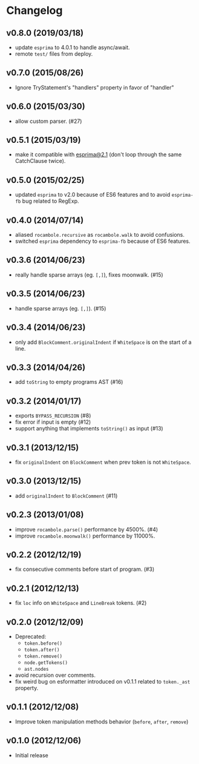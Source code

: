 # Changelog

## v0.8.0 (2019/03/18)

 - update `esprima` to 4.0.1 to handle async/await.
 - remote `test/` files from deploy.

## v0.7.0 (2015/08/26)

 - Ignore TryStatement's "handlers" property in favor of "handler"

## v0.6.0 (2015/03/30)

 - allow custom parser. (#27)

## v0.5.1 (2015/03/19)

 - make it compatible with esprima@2.1 (don't loop through the same CatchClause
  twice).

## v0.5.0 (2015/02/25)

 - updated `esprima` to v2.0 because of ES6 features and to avoid `esprima-fb`
   bug related to RegExp.

## v0.4.0 (2014/07/14)

 - aliased `rocambole.recursive` as `rocambole.walk` to avoid confusions.
 - switched `esprima` dependency to `esprima-fb` because of ES6 features.

## v0.3.6 (2014/06/23)

 - really handle sparse arrays (eg. `[,]`), fixes moonwalk. (#15)

## v0.3.5 (2014/06/23)

 - handle sparse arrays (eg. `[,]`). (#15)

## v0.3.4 (2014/06/23)

 - only add `BlockComment.originalIndent` if `WhiteSpace` is on the start of
   a line.

## v0.3.3 (2014/04/26)

 - add `toString` to empty programs AST (#16)

## v0.3.2 (2014/01/17)

 - exports `BYPASS_RECURSION` (#8)
 - fix error if input is empty (#12)
 - support anything that implements `toString()` as input (#13)

## v0.3.1 (2013/12/15)

 - fix `originalIndent` on `BlockComment` when prev token is not `WhiteSpace`.

## v0.3.0 (2013/12/15)

 - add `originalIndent` to `BlockComment` (#11)

## v0.2.3 (2013/01/08)

 - improve `rocambole.parse()` performance by 4500%. (#4)
 - improve `rocambole.moonwalk()` performance by 11000%.

## v0.2.2 (2012/12/19)

 - fix consecutive comments before start of program. (#3)

## v0.2.1 (2012/12/13)

 - fix `loc` info on `WhiteSpace` and `LineBreak` tokens. (#2)

## v0.2.0 (2012/12/09)

 - Deprecated:
   - `token.before()`
   - `token.after()`
   - `token.remove()`
   - `node.getTokens()`
   - `ast.nodes`
 - avoid recursion over comments.
 - fix weird bug on esformatter introduced on v0.1.1 related to `token._ast`
   property.

## v0.1.1 (2012/12/08)

 - Improve token manipulation methods behavior (`before`, `after`, `remove`)

## v0.1.0 (2012/12/06)

 - Initial release
